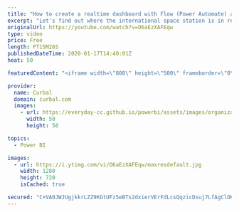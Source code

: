 ```yaml
---
title: "How to create a realtime dashboard with Flow (Power Automate) and Power BI"
excerpt: "Let's find out where the international space station is in real time using Power BI and Flow (or power automate).  Give it a go here: http://open-notify.org/Open-Notify-API/ISS-Location-Now  Here you can download all the pbix files: https://curbal.com/donwload-center\r \r SUBSCRIBE to learn more about"
originalUrl: https://youtube.com/watch?v=O6aEzXAFEqw
type: video
price: Free
length: PT15M26S
publishedDateTime: 2020-01-17T14:40:01Z
heat: 50

featuredContent: "<iframe width=\"800\" height=\"500\" frameborder=\"0\" src=\"https://www.youtube.com/embed/O6aEzXAFEqw\" allow=\"accelerometer; autoplay; encrypted-media; gyroscope; picture-in-picture\" allowfullscreen></iframe>"

provider:
  name: Curbal
  domain: curbal.com
  images:
    - url: https://everyday-cc.github.io/powerbi/assets/images/organizations/curbal.com-50x50.jpg
      width: 50
      height: 50

topics:
  - Power BI

images:
  - url: https://i.ytimg.com/vi/O6aEzXAFEqw/maxresdefault.jpg
    width: 1280
    height: 720
    isCached: true

secured: "C+VA0JWJUgjkkrLZZ9KGtUFz5eBTs2dxierVErFdLcsQqzicDsuj7LfAgClOKiqt1C6XE88iVlcKmuabj0yHtdjrqgixW178hFW7UV6Noerg9jL7VEfxDgADNNRPfxBM7fjk5evwY2P8h2w8kNcnrz8efysZSzRIizm/XA7b2t+VhhpbBnZ3Bpa2I8QK3GBG3HooRk6L7PCzIojn53QqwW2HTkvxqYoTLOeIyGudlxUpK6LxBtK3i9cEEi8a4TSFVzEUrvzXssYFnkN1bqHVVYxBRbsm7NEpPI4v+Ba2OaIhYVTfRXa16yM7bDFJgrcG8gN6/zjxJ6MOIxq4gl8gVGYtqbLQmdi9b4c2CSOpvG7DPDk+3DBJ+ntcARfOGluIUdTdNJu8Pz09FItOpD0HT3nMb9FJthZx4ueBQNbq/5U=;abegyml43td0qfpxeTEDZw=="
---
```


